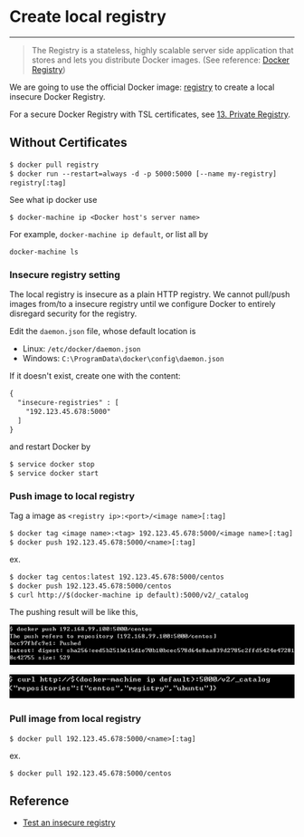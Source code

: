 # Create local registry
---

> The Registry is a stateless, highly scalable server side application that stores and lets you distribute Docker images. (See reference: [Docker Registry](https://docs.docker.com/registry/))

We are going to use the official Docker image: [registry](https://hub.docker.com/_/registry/) to create a local insecure Docker Registry. 

For a secure Docker Registry with TSL certificates, see [13. Private Registry]().


## Without Certificates

```
$ docker pull registry
$ docker run --restart=always -d -p 5000:5000 [--name my-registry] registry[:tag]
```

See what ip docker use
```
$ docker-machine ip <Docker host's server name>
```

For example, `docker-machine ip default`,
or list all by 

```
docker-machine ls
```


### Insecure registry setting

The local registry is insecure as a plain HTTP registry.
We cannot pull/push images from/to a insecure registry until we configure Docker to entirely disregard security for the registry.

Edit the `daemon.json` file, whose default location is
- Linux: `/etc/docker/daemon.json`
- Windows:  `C:\ProgramData\docker\config\daemon.json`

If it doesn't exist, create one with the content:

```
{
  "insecure-registries" : [
	"192.123.45.678:5000"
  ]
}
```

and restart Docker by 

```
$ service docker stop
$ service docker start
```


### Push image to local registry

Tag a image as `<registry ip>:<port>/<image name>[:tag]`

```
$ docker tag <image name>:<tag> 192.123.45.678:5000/<image name>[:tag]
$ docker push 192.123.45.678:5000/<name>[:tag]
```

ex.
```
$ docker tag centos:latest 192.123.45.678:5000/centos
$ docker push 192.123.45.678:5000/centos
$ curl http://$(docker-machine ip default):5000/v2/_catalog 
```

The pushing result will be like this,

![](assets/001.png)

![](assets/002.png)


### Pull image from local registry

```
$ docker pull 192.123.45.678:5000/<name>[:tag]
```

ex. 
```
$ docker pull 192.123.45.678:5000/centos
```


## Reference

- [Test an insecure registry](https://docs.docker.com/registry/insecure/)
